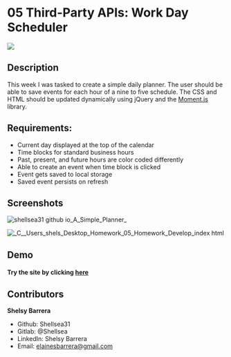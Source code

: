# 05 Third-Party APIs: Work Day Scheduler
 <img src="https://img.shields.io/badge/LICENSE-mit-green"/>
 
 ## Description

 This week I was tasked to create a simple daily planner. The user should be able to save events for each hour of a nine to five schedule. The CSS and HTML should be updated dynamically using jQuery and the [Moment.js](https://momentjs.com/) library.

 ## Requirements:

 * Current day displayed at the top of the calendar
 * Time blocks for standard business hours
 * Past, present, and future hours are color coded differently
 * Able to create an event when time block is clicked
 * Event gets saved to local storage
 * Saved event persists on refresh

 ## Screenshots

 ![shellsea31 github io_A_Simple_Planner_](https://user-images.githubusercontent.com/70654835/99454801-c7cd4700-28db-11eb-8b41-3c65b4e920c0.png)
 
 ![_C__Users_shels_Desktop_Homework_05_Homework_Develop_index html](https://user-images.githubusercontent.com/70654835/97795560-12a14c00-1bc5-11eb-94ed-7d1779d6fa79.png)
 
 ## Demo

 #### Try the site by clicking [here](https://shellsea31.github.io/A_Simple_Planner/)
 
 
 
 
 
 ## Contributors

 **Shelsy Barrera**
 * Github: Shellsea31
 * Gitlab: @Shellsea
 * LinkedIn: Shelsy Barrera
 * Email: elainesbarrera@gmail.com


